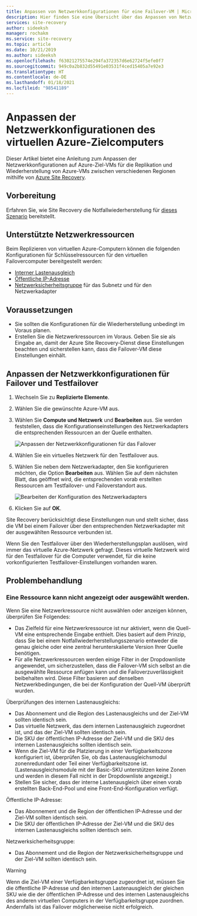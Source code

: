 ```yaml
---
title: Anpassen von Netzwerkkonfigurationen für eine Failover-VM | Microsoft-Dokumentation
description: Hier finden Sie eine Übersicht über das Anpassen von Netzwerkkonfigurationen für eine Failover-VM in der Replikation von virtuellen Azure-Computern mit Azure Site Recovery.
services: site-recovery
author: sideeksh
manager: rochakm
ms.service: site-recovery
ms.topic: article
ms.date: 10/21/2019
ms.author: sideeksh
ms.openlocfilehash: f63021275574e294fa372357d6e62724f5efe0f7
ms.sourcegitcommit: 949c0a2b832d55491e03531f4ced15405a7e92e3
ms.translationtype: HT
ms.contentlocale: de-DE
ms.lasthandoff: 01/18/2021
ms.locfileid: "98541189"
---
```

# <a name="customize-networking-configurations-of-the-target-azure-vm"></a>Anpassen der Netzwerkkonfigurationen des virtuellen Azure-Zielcomputers

Dieser Artikel bietet eine Anleitung zum Anpassen der Netzwerkkonfigurationen auf Azure-Ziel-VMs für die Replikation und Wiederherstellung von Azure-VMs zwischen verschiedenen Regionen mithilfe von [Azure Site Recovery](site-recovery-overview.md).

## <a name="before-you-start"></a>Vorbereitung

Erfahren Sie, wie Site Recovery die Notfallwiederherstellung für [dieses Szenario](azure-to-azure-architecture.md) bereitstellt.

## <a name="supported-networking-resources"></a>Unterstützte Netzwerkressourcen

Beim Replizieren von virtuellen Azure-Computern können die folgenden Konfigurationen für Schlüsselressourcen für den virtuellen Failovercomputer bereitgestellt werden:

- [Interner Lastenausgleich](../load-balancer/load-balancer-overview.md)
- [Öffentliche IP-Adresse](../virtual-network/public-ip-addresses.md)
- [Netzwerksicherheitsgruppe](../virtual-network/manage-network-security-group.md) für das Subnetz und für den Netzwerkadapter

## <a name="prerequisites"></a>Voraussetzungen

- Sie sollten die Konfigurationen für die Wiederherstellung unbedingt im Voraus planen.
- Erstellen Sie die Netzwerkressourcen im Voraus. Geben Sie sie als Eingabe an, damit der Azure Site Recovery-Dienst diese Einstellungen beachten und sicherstellen kann, dass die Failover-VM diese Einstellungen einhält.

## <a name="customize-failover-and-test-failover-networking-configurations"></a>Anpassen der Netzwerkkonfigurationen für Failover und Testfailover

1. Wechseln Sie zu **Replizierte Elemente**. 
2. Wählen Sie die gewünschte Azure-VM aus.
3. Wählen Sie **Compute und Netzwerk** und **Bearbeiten** aus. Sie werden feststellen, dass die Konfigurationseinstellungen des Netzwerkadapters die entsprechenden Ressourcen an der Quelle enthalten. 

     ![Anpassen der Netzwerkkonfigurationen für das Failover](media/azure-to-azure-customize-networking/edit-networking-properties.png)

4. Wählen Sie ein virtuelles Netzwerk für den Testfailover aus.
5. Wählen Sie neben dem Netzwerkadapter, den Sie konfigurieren möchten, die Option **Bearbeiten** aus. Wählen Sie auf dem nächsten Blatt, das geöffnet wird, die entsprechenden vorab erstellten Ressourcen am Testfailover- und Failoverstandort aus.

    ![Bearbeiten der Konfiguration des Netzwerkadapters](media/azure-to-azure-customize-networking/nic-drilldown.png) 

6. Klicken Sie auf **OK**.

Site Recovery berücksichtigt diese Einstellungen nun und stellt sicher, dass die VM bei einem Failover über den entsprechenden Netzwerkadapter mit der ausgewählten Ressource verbunden ist.

Wenn Sie den Testfailover über den Wiederherstellungsplan auslösen, wird immer das virtuelle Azure-Netzwerk gefragt. Dieses virtuelle Netzwerk wird für den Testfailover für die Computer verwendet, für die keine vorkonfigurierten Testfailover-Einstellungen vorhanden waren.

## <a name="troubleshooting"></a>Problembehandlung

### <a name="unable-to-view-or-select-a-resource"></a>Eine Ressource kann nicht angezeigt oder ausgewählt werden.

Wenn Sie eine Netzwerkressource nicht auswählen oder anzeigen können, überprüfen Sie Folgendes:

- Das Zielfeld für eine Netzwerkressource ist nur aktiviert, wenn die Quell-VM eine entsprechende Eingabe enthielt. Dies basiert auf dem Prinzip, dass Sie bei einem Notfallwiederherstellungsszenario entweder die genau gleiche oder eine zentral herunterskalierte Version Ihrer Quelle benötigen.
- Für alle Netzwerkressourcen werden einige Filter in der Dropdownliste angewendet, um sicherzustellen, dass die Failover-VM sich selbst an die ausgewählte Ressource anfügen kann und die Failoverzuverlässigkeit beibehalten wird. Diese Filter basieren auf denselben Netzwerkbedingungen, die bei der Konfiguration der Quell-VM überprüft wurden.

Überprüfungen des internen Lastenausgleichs:

- Das Abonnement und die Region des Lastenausgleichs und der Ziel-VM sollten identisch sein.
- Das virtuelle Netzwerk, das dem internen Lastenausgleich zugeordnet ist, und das der Ziel-VM sollten identisch sein.
- Die SKU der öffentlichen IP-Adresse der Ziel-VM und die SKU des internen Lastenausgleichs sollten identisch sein.
- Wenn die Ziel-VM für die Platzierung in einer Verfügbarkeitszone konfiguriert ist, überprüfen Sie, ob das Lastenausgleichsmodul zonenredundant oder Teil einer Verfügbarkeitszone ist. (Lastenausgleichsmodule mit der Basic-SKU unterstützen keine Zonen und werden in diesem Fall nicht in der Dropdownliste angezeigt.)
- Stellen Sie sicher, dass der interne Lastenausgleich über einen vorab erstellten Back-End-Pool und eine Front-End-Konfiguration verfügt.

Öffentliche IP-Adresse:

- Das Abonnement und die Region der öffentlichen IP-Adresse und der Ziel-VM sollten identisch sein.
- Die SKU der öffentlichen IP-Adresse der Ziel-VM und die SKU des internen Lastenausgleichs sollten identisch sein.

Netzwerksicherheitsgruppe:
- Das Abonnement und die Region der Netzwerksicherheitsgruppe und der Ziel-VM sollten identisch sein.


> [!WARNING]
> Wenn die Ziel-VM einer Verfügbarkeitsgruppe zugeordnet ist, müssen Sie die öffentliche IP-Adresse und den internen Lastenausgleich der gleichen SKU wie die der öffentlichen IP-Adresse und des internen Lastenausgleichs des anderen virtuellen Computers in der Verfügbarkeitsgruppe zuordnen. Andernfalls ist das Failover möglicherweise nicht erfolgreich.
